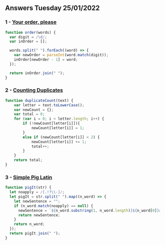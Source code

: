 ## Answers Tuesday 25/01/2022
### 1 - [Your order, please](https://www.codewars.com/kata/55c45be3b2079eccff00010f)
```js
function order(words) {
  var digit = /\d/;
  var inOrder = [];

  words.split(" ").forEach((word) => {
    var newOrder = parseInt(word.match(digit));
    inOrder[newOrder - 1] = word;
  });

  return inOrder.join(" ");
}
```

### 2 - [Counting Duplicates](https://www.codewars.com/kata/54bf1c2cd5b56cc47f0007a1)
```js
function duplicateCount(text) {
    var letter = text.toLowerCase();
    var newCount = {};
    var total = 0;
    for (var i = 0; i < letter.length; i++) {
        if (!newCount[letter[i]]){
            newCount[letter[i]] = 1;
        }
        else if (newCount[letter[i]] < 2) {
            newCount[letter[i]] += 1;
            total++;
        }
    }
    return total;
}
```

### 3 - [Simple Pig Latin](https://www.codewars.com/kata/520b9d2ad5c005041100000f)
```js
function pigIt(str) {
  let noapply = /[.!?\\-]/;
  let pigIt = str.split(" ").map((n_word) => {
    let newSentence = "";
    if (n_word.match(noapply) == null) {
      newSentence = `${n_word.substring(1, n_word.length)}${n_word[0]}ay`;
      return newSentence;
    }
    return n_word;
  });
  return pigIt.join(" ");
}
```
